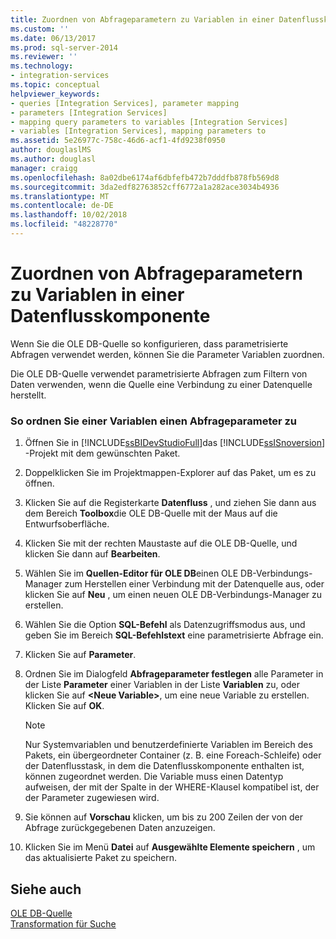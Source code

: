 ```yaml
---
title: Zuordnen von Abfrageparametern zu Variablen in einer Datenflusskomponente | Microsoft-Dokumentation
ms.custom: ''
ms.date: 06/13/2017
ms.prod: sql-server-2014
ms.reviewer: ''
ms.technology:
- integration-services
ms.topic: conceptual
helpviewer_keywords:
- queries [Integration Services], parameter mapping
- parameters [Integration Services]
- mapping query parameters to variables [Integration Services]
- variables [Integration Services], mapping parameters to
ms.assetid: 5e26977c-758c-46d6-acf1-4fd9238f0950
author: douglaslMS
ms.author: douglasl
manager: craigg
ms.openlocfilehash: 8a02dbe6174af6dbfefb472b7dddfb878fb569d8
ms.sourcegitcommit: 3da2edf82763852cff6772a1a282ace3034b4936
ms.translationtype: MT
ms.contentlocale: de-DE
ms.lasthandoff: 10/02/2018
ms.locfileid: "48228770"
---
```

# <a name="map-query-parameters-to-variables-in-a-data-flow-component"></a>Zuordnen von Abfrageparametern zu Variablen in einer Datenflusskomponente
  Wenn Sie die OLE DB-Quelle so konfigurieren, dass parametrisierte Abfragen verwendet werden, können Sie die Parameter Variablen zuordnen.  
  
 Die OLE DB-Quelle verwendet parametrisierte Abfragen zum Filtern von Daten verwenden, wenn die Quelle eine Verbindung zu einer Datenquelle herstellt.  
  
### <a name="to-map-a-query-parameter-to-a-variable"></a>So ordnen Sie einer Variablen einen Abfrageparameter zu  
  
1.  Öffnen Sie in [!INCLUDE[ssBIDevStudioFull](../../includes/ssbidevstudiofull-md.md)]das [!INCLUDE[ssISnoversion](../../includes/ssisnoversion-md.md)] -Projekt mit dem gewünschten Paket.  
  
2.  Doppelklicken Sie im Projektmappen-Explorer auf das Paket, um es zu öffnen.  
  
3.  Klicken Sie auf die Registerkarte **Datenfluss** , und ziehen Sie dann aus dem Bereich **Toolbox**die OLE DB-Quelle mit der Maus auf die Entwurfsoberfläche.  
  
4.  Klicken Sie mit der rechten Maustaste auf die OLE DB-Quelle, und klicken Sie dann auf **Bearbeiten**.  
  
5.  Wählen Sie im **Quellen-Editor für OLE DB**einen OLE DB-Verbindungs-Manager zum Herstellen einer Verbindung mit der Datenquelle aus, oder klicken Sie auf **Neu** , um einen neuen OLE DB-Verbindungs-Manager zu erstellen.  
  
6.  Wählen Sie die Option **SQL-Befehl** als Datenzugriffsmodus aus, und geben Sie im Bereich **SQL-Befehlstext** eine parametrisierte Abfrage ein.  
  
7.  Klicken Sie auf **Parameter**.  
  
8.  Ordnen Sie im Dialogfeld **Abfrageparameter festlegen** alle Parameter in der Liste **Parameter** einer Variablen in der Liste **Variablen** zu, oder klicken Sie auf **\<Neue Variable>**, um eine neue Variable zu erstellen. Klicken Sie auf **OK**.  
  
    > [!NOTE]  
    >  Nur Systemvariablen und benutzerdefinierte Variablen im Bereich des Pakets, ein übergeordneter Container (z. B. eine Foreach-Schleife) oder der Datenflusstask, in dem die Datenflusskomponente enthalten ist, können zugeordnet werden. Die Variable muss einen Datentyp aufweisen, der mit der Spalte in der WHERE-Klausel kompatibel ist, der der Parameter zugewiesen wird.  
  
9. Sie können auf **Vorschau** klicken, um bis zu 200 Zeilen der von der Abfrage zurückgegebenen Daten anzuzeigen.  
  
10. Klicken Sie im Menü **Datei** auf **Ausgewählte Elemente speichern** , um das aktualisierte Paket zu speichern.  
  
## <a name="see-also"></a>Siehe auch  
 [OLE DB-Quelle](ole-db-source.md)   
 [Transformation für Suche](transformations/lookup-transformation.md)  
  
  
